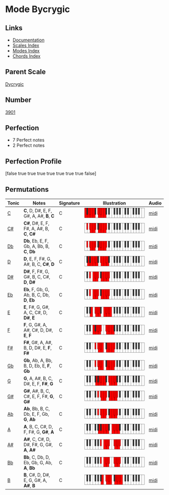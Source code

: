 # Mode Bycrygic

## Links

- [Documentation](index.md)
- [Scales Index](Scales.md)
- [Modes Index](Modes.md)
- [Chords Index](Chords.md)

## Parent Scale

[Dycrygic](ScaleDycrygic.md)

## Number

[3901](https://ianring.com/musictheory/scales/3901)

## Perfection

- 7 Perfect notes
- 2 Perfect notes

## Perfection Profile

[false true true true true true true true false]

## Permutations

| Tonic | Notes | Signature | Illustration | Audio |
|-------|-------|-----------|--------------|-------|
| [C](ModeCNaturalBycrygic.md) | **C**, D, D#, E, F, G#, A, A#, **B**, **C** | C | ![CNaturalBycrygic](ModeCNaturalBycrygic.png) | [midi](https://github.com/edipermadi/music/blob/main/docs/ModeCNaturalBycrygic.mid?raw=true) |
| [C#](ModeCSharpBycrygic.md) | **C#**, D#, E, F, F#, A, A#, B, **C**, **C#** | C | ![CSharpBycrygic](ModeCSharpBycrygic.png) | [midi](https://github.com/edipermadi/music/blob/main/docs/ModeCSharpBycrygic.mid?raw=true) |
| [Db](ModeDFlatBycrygic.md) | **Db**, Eb, E, F, Gb, A, Bb, B, **C**, **Db** | C | ![DFlatBycrygic](ModeDFlatBycrygic.png) | [midi](https://github.com/edipermadi/music/blob/main/docs/ModeDFlatBycrygic.mid?raw=true) |
| [D](ModeDNaturalBycrygic.md) | **D**, E, F, F#, G, A#, B, C, **C#**, **D** | C | ![DNaturalBycrygic](ModeDNaturalBycrygic.png) | [midi](https://github.com/edipermadi/music/blob/main/docs/ModeDNaturalBycrygic.mid?raw=true) |
| [D#](ModeDSharpBycrygic.md) | **D#**, F, F#, G, G#, B, C, C#, **D**, **D#** | C | ![DSharpBycrygic](ModeDSharpBycrygic.png) | [midi](https://github.com/edipermadi/music/blob/main/docs/ModeDSharpBycrygic.mid?raw=true) |
| [Eb](ModeEFlatBycrygic.md) | **Eb**, F, Gb, G, Ab, B, C, Db, **D**, **Eb** | C | ![EFlatBycrygic](ModeEFlatBycrygic.png) | [midi](https://github.com/edipermadi/music/blob/main/docs/ModeEFlatBycrygic.mid?raw=true) |
| [E](ModeENaturalBycrygic.md) | **E**, F#, G, G#, A, C, C#, D, **D#**, **E** | C | ![ENaturalBycrygic](ModeENaturalBycrygic.png) | [midi](https://github.com/edipermadi/music/blob/main/docs/ModeENaturalBycrygic.mid?raw=true) |
| [F](ModeFNaturalBycrygic.md) | **F**, G, G#, A, A#, C#, D, D#, **E**, **F** | C | ![FNaturalBycrygic](ModeFNaturalBycrygic.png) | [midi](https://github.com/edipermadi/music/blob/main/docs/ModeFNaturalBycrygic.mid?raw=true) |
| [F#](ModeFSharpBycrygic.md) | **F#**, G#, A, A#, B, D, D#, E, **F**, **F#** | C | ![FSharpBycrygic](ModeFSharpBycrygic.png) | [midi](https://github.com/edipermadi/music/blob/main/docs/ModeFSharpBycrygic.mid?raw=true) |
| [Gb](ModeGFlatBycrygic.md) | **Gb**, Ab, A, Bb, B, D, Eb, E, **F**, **Gb** | C | ![GFlatBycrygic](ModeGFlatBycrygic.png) | [midi](https://github.com/edipermadi/music/blob/main/docs/ModeGFlatBycrygic.mid?raw=true) |
| [G](ModeGNaturalBycrygic.md) | **G**, A, A#, B, C, D#, E, F, **F#**, **G** | C | ![GNaturalBycrygic](ModeGNaturalBycrygic.png) | [midi](https://github.com/edipermadi/music/blob/main/docs/ModeGNaturalBycrygic.mid?raw=true) |
| [G#](ModeGSharpBycrygic.md) | **G#**, A#, B, C, C#, E, F, F#, **G**, **G#** | C | ![GSharpBycrygic](ModeGSharpBycrygic.png) | [midi](https://github.com/edipermadi/music/blob/main/docs/ModeGSharpBycrygic.mid?raw=true) |
| [Ab](ModeAFlatBycrygic.md) | **Ab**, Bb, B, C, Db, E, F, Gb, **G**, **Ab** | C | ![AFlatBycrygic](ModeAFlatBycrygic.png) | [midi](https://github.com/edipermadi/music/blob/main/docs/ModeAFlatBycrygic.mid?raw=true) |
| [A](ModeANaturalBycrygic.md) | **A**, B, C, C#, D, F, F#, G, **G#**, **A** | C | ![ANaturalBycrygic](ModeANaturalBycrygic.png) | [midi](https://github.com/edipermadi/music/blob/main/docs/ModeANaturalBycrygic.mid?raw=true) |
| [A#](ModeASharpBycrygic.md) | **A#**, C, C#, D, D#, F#, G, G#, **A**, **A#** | C | ![ASharpBycrygic](ModeASharpBycrygic.png) | [midi](https://github.com/edipermadi/music/blob/main/docs/ModeASharpBycrygic.mid?raw=true) |
| [Bb](ModeBFlatBycrygic.md) | **Bb**, C, Db, D, Eb, Gb, G, Ab, **A**, **Bb** | C | ![BFlatBycrygic](ModeBFlatBycrygic.png) | [midi](https://github.com/edipermadi/music/blob/main/docs/ModeBFlatBycrygic.mid?raw=true) |
| [B](ModeBNaturalBycrygic.md) | **B**, C#, D, D#, E, G, G#, A, **A#**, **B** | C | ![BNaturalBycrygic](ModeBNaturalBycrygic.png) | [midi](https://github.com/edipermadi/music/blob/main/docs/ModeBNaturalBycrygic.mid?raw=true) |
